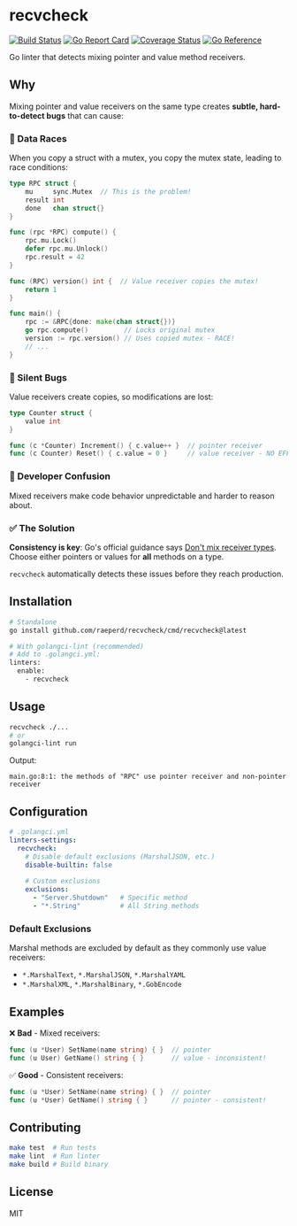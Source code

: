# recvcheck

[![Build Status](https://github.com/raeperd/recvcheck/actions/workflows/build.yaml/badge.svg)](https://github.com/raeperd/recvcheck/actions/workflows/build.yaml)
[![Go Report Card](https://goreportcard.com/badge/github.com/raeperd/recvcheck)](https://goreportcard.com/report/github.com/raeperd/recvcheck)
[![Coverage Status](https://coveralls.io/repos/github/raeperd/recvcheck/badge.svg?branch=main)](https://coveralls.io/github/raeperd/recvcheck?branch=main)
[![Go Reference](https://pkg.go.dev/badge/github.com/raeperd/recvcheck.svg)](https://pkg.go.dev/github.com/raeperd/recvcheck)

Go linter that detects mixing pointer and value method receivers.

## Why

Mixing pointer and value receivers on the same type creates **subtle, hard-to-detect bugs** that can cause:

### 🐛 Data Races
When you copy a struct with a mutex, you copy the mutex state, leading to race conditions:

```go
type RPC struct {
    mu     sync.Mutex  // This is the problem!
    result int
    done   chan struct{}
}

func (rpc *RPC) compute() {
    rpc.mu.Lock()
    defer rpc.mu.Unlock()
    rpc.result = 42
}

func (RPC) version() int {  // Value receiver copies the mutex!
    return 1
}

func main() {
    rpc := &RPC{done: make(chan struct{})}
    go rpc.compute()         // Locks original mutex
    version := rpc.version() // Uses copied mutex - RACE!
    // ...
}
```

### 🚨 Silent Bugs
Value receivers create copies, so modifications are lost:

```go
type Counter struct {
    value int
}

func (c *Counter) Increment() { c.value++ }  // pointer receiver
func (c Counter) Reset() { c.value = 0 }     // value receiver - NO EFFECT!
```

### 🤔 Developer Confusion
Mixed receivers make code behavior unpredictable and harder to reason about.

### ✅ The Solution
**Consistency is key**: Go's official guidance says [Don't mix receiver types](https://go.dev/wiki/CodeReviewComments#receiver-type). Choose either pointers or values for **all** methods on a type.

`recvcheck` automatically detects these issues before they reach production.

## Installation

```bash
# Standalone
go install github.com/raeperd/recvcheck/cmd/recvcheck@latest

# With golangci-lint (recommended)
# Add to .golangci.yml:
linters:
  enable:
    - recvcheck
```

## Usage

```bash
recvcheck ./...
# or
golangci-lint run
```

Output:
```
main.go:8:1: the methods of "RPC" use pointer receiver and non-pointer receiver
```

## Configuration

```yaml
# .golangci.yml
linters-settings:
  recvcheck:
    # Disable default exclusions (MarshalJSON, etc.)
    disable-builtin: false
    
    # Custom exclusions
    exclusions:
      - "Server.Shutdown"   # Specific method
      - "*.String"          # All String methods
```

### Default Exclusions

Marshal methods are excluded by default as they commonly use value receivers:
- `*.MarshalText`, `*.MarshalJSON`, `*.MarshalYAML`
- `*.MarshalXML`, `*.MarshalBinary`, `*.GobEncode`

## Examples

❌ **Bad** - Mixed receivers:
```go
func (u *User) SetName(name string) { }  // pointer
func (u User) GetName() string { }       // value - inconsistent!
```

✅ **Good** - Consistent receivers:
```go
func (u *User) SetName(name string) { }  // pointer
func (u *User) GetName() string { }      // pointer - consistent!
```

## Contributing

```bash
make test  # Run tests
make lint  # Run linter
make build # Build binary
```

## License

MIT